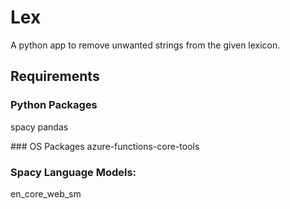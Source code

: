 # Lex

A python app to remove unwanted strings from the given lexicon.


## Requirements

### Python Packages
spacy
pandas

### OS Packages
azure-functions-core-tools


### Spacy Language Models:

en_core_web_sm



